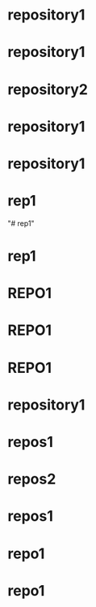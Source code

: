 # repository1
# repository1
# repository2
# repository1
# repository1
# rep1
"# rep1" 
# rep1
# REPO1
# REPO1
# REPO1
# repository1
# repos1
# repos2
# repos1
# repo1
# repo1
